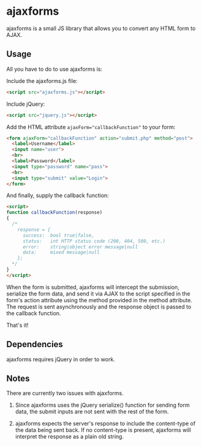# ajaxforms
ajaxforms is a small JS library that allows you to convert any HTML form to AJAX.

## Usage
All you have to do to use ajaxforms is:

Include the ajaxforms.js file:
```html
<script src="ajaxforms.js"></script>
```
Include jQuery:
```html
<script src="jquery.js"></script>
```
Add the HTML attribute `ajaxForm="callbackFunction"` to your form:
```html
<form ajaxForm="callbackFunction" action="submit.php" method="post">
  <label>Username</label>
  <input name="user">
  <br>
  <label>Password</label>
  <input type="password" name="pass">
  <br>
  <input type="submit" value="Login">
</form>
```
And finally, supply the callback function:
```html
<script>
function callbackFunction(response)
{
  /*
    response = {
      success:  bool true|false,
      status:   int HTTP status code (200, 404, 500, etc.)
      error:    string|object error message|null
      data:     mixed message|null
    };
  */
}
</script>
```
When the form is submitted, ajaxforms will intercept the submission, serialize the form data, and send it via AJAX to the script specified in the form's action attribute using the method provided in the method attribute. The request is sent asynchronously and the response object is passed to the callback function.

That's it!

## Dependencies
ajaxforms requires jQuery in order to work.

## Notes
There are currently two issues with ajaxforms.

1. Since ajaxforms uses the jQuery serialize() function for sending form data, the submit inputs are not sent with the rest of the form.

2. ajaxforms expects the server's response to include the content-type of the data being sent back. If no content-type is present, ajaxforms will interpret the response as a plain old string.
